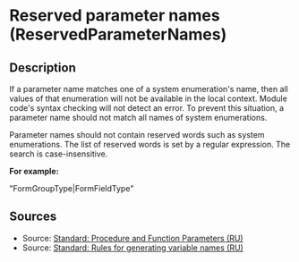 # Reserved parameter names (ReservedParameterNames)

<!-- Блоки выше заполняются автоматически, не трогать -->
## Description


If a parameter name matches one of a system enumeration's name, then all values of that enumeration will not be available in the local context.
Module code's syntax checking will not detect an error. To prevent this situation, a parameter name should not match all names of system enumerations.

Parameter names should not contain reserved words such as system enumerations.
The list of reserved words is set by a regular expression.
The search is case-insensitive.

**For example:**

"FormGroupType|FormFieldType"

## Sources
<!-- Необходимо указывать ссылки на все источники, из которых почерпнута информация для создания диагностики -->

* Source: [Standard: Procedure and Function Parameters (RU)](https://its.1c.ru/db/v8std/content/640/hdoc)
* Source: [Standard: Rules for generating variable names (RU)](https://its.1c.ru/db/v8std#content:454:hdoc)
